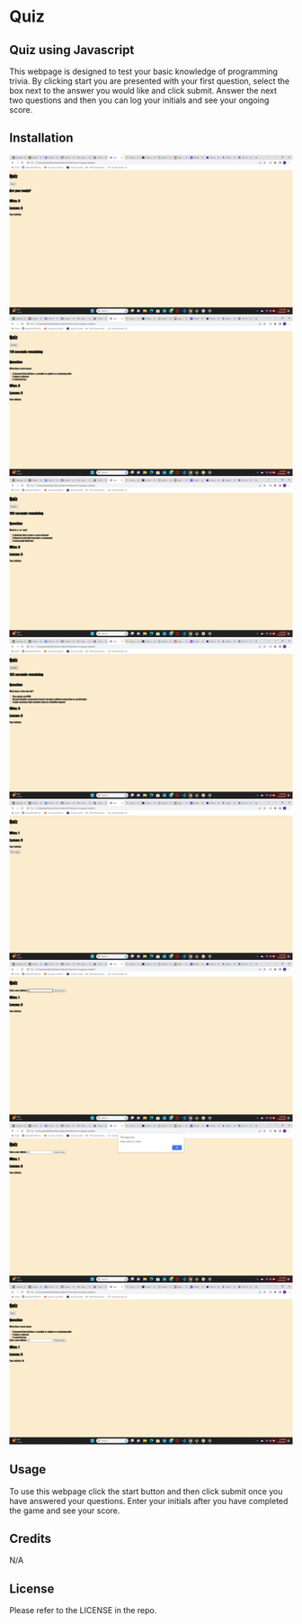 # Quiz

## Quiz using Javascript

This webpage is designed to test your basic knowledge of programming trivia. By clicking start you are presented with your first question, select the box next to the answer you would like and click submit. Answer the next two questions and then you can log your initials and see your ongoing score. 

## Installation

![Quiz 1](./Screenshots/Quiz%201.png)
![Quiz 2](./Screenshots/Quiz%202.png)
![Quiz 3](./Screenshots/Quiz%203.png)
![Quiz 4](./Screenshots/Quiz%204.png)
![Quiz 5](./Screenshots/Quiz%205.png)
![Quiz 6](./Screenshots/Quiz%206.png)
![Quiz 7](./Screenshots/Quiz%207.png)
![Quiz 8](./Screenshots/Quiz%208.png)

## Usage

To use this webpage click the start button and then click submit once you have answered your questions. Enter your initials after you have completed the game and see your score. 


## Credits 

N/A

## License

Please refer to the LICENSE in the repo. 